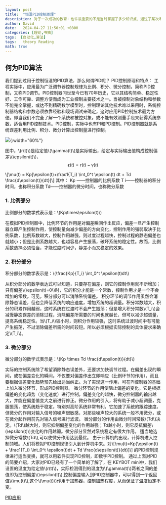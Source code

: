 ```yaml
---
layout: post
title:  "恒温PID控制原理"
description: 对于一次成功的教育：也许最重要的不是当时掌握了多少知识点、通过了某次考试、获得了怎样的社会财富与地位；当一个人多年后重回起点时依然能够想起老师当初的某句名言金句，并让他依然对世界保持向往与探索的热情才是难能可贵的！！
author: David
date:   2024-04-27 11:50:01 +0800
categories: [理论,书摘]
tags:  [自动化,算法]
tags:	theory Reading
math: true
---
```


## 何为PID算法
我们提到过用于控制恒温的PID算法，那么何谓PID呢？
PID控制原理和特点：
工程实际中，应用最为广泛调节器控制规律为比例、积分、微分控制，简称PID控制，又称PID调节。PID控制器问世至今已有70年历史，它以其结构简单、稳定性好、工作可靠、调整方便而成为工业控制主要技术之一。当被控制对象结构和参数不能完全掌握，或达不到精确数学模型时，控制理论其他技术难以采用时，系统控制器结构和参数必须依靠经验和现场调试来确定，这时应用PID控制技术最为方便。即当我们不完全了解一个系统和被控对象，或不能有效测量手段来获得系统参数，适合用PID控制技术。PID控制，实际中也有PI和PD控制。PID控制器就是系统误差利用比例、积分、微分计算出控制量进行控制。

![](https://images-1303887003.cos.ap-beijing.myqcloud.com/pid%E5%8E%9F%E7%90%86.png){:width="60%"}

图中，\\(r(t)\\)是给定值\\(\gamma(t)\\)是实际输出，给定与实际输出值构成控制偏差\\(\epsilon(t)\\)，$$\epsilon(t)=r(t)-\gamma(t)$$

\\[\mu(t) = Kp[\epsilon(t)+\frac1{T_i} \int_0^t \epsilon(t) dt + Td \frac{d\epsilon(t)}{dt}]\\]
其中：
Kp ——控制器的比例系数
T i——控制器的积分时间，也称积分系数
Td——控制器的微分时间，也称微分系数

### 1. 比例部分
比例部分的数学式表示是：\\(Kp\times\epsilon(t)\\)

在模拟PID控制器中，比例环节的作用是对偏差瞬间作出反应，偏差一旦产生控制器立即产生控制作用，使控制量向减少偏差的方向变化，控制作用的强弱取决于比例系数，比例系数越大，控制作用越强，则过度过程越快，控制过程的静态偏差也就越小；但是比例系数越大，也越容易产生振荡，破坏系统的稳定性。故而，比例系数选择必须恰当，才能过度时间少，静差小而又稳定的效果。

### 2. 积分部分
积分部分的数学表示是：\\(\frac{Kp}{T_i} \int_0^t \epsilon(t)dt\\)

从积分部分的数学表达式可以知道，只要存在偏差，则它的控制作用就不断增加；只有偏差\\(\epsilon(t)=0\\)时，它的积分才能是一个常数，控制作用才是一个不会增加的常数。可见，积分部分可以消除系统偏差。
积分环节的调节作用虽然会消除静态误差，但也会降低系统的响应速度，增加系统的超调量。积分常数越大，积分的积累作用越弱，这时系统在过渡时不会产生振荡；但是增大积分常数\\(T_i\\)会减慢静态误差的消除过程，消除偏差所需要的时间也就越长，但可以减少超调量，提高系统稳定性。当\\(T_i\\)较小时，则积分作用较强，这时系统过渡时间中有可能产生振荡，不过消除偏差所需的时间较短。所以必须根据实际控制的具体要求来确定\\(T_i\\)。

### 3. 微分部分
微分部分的数学式表示是：\\(Kp \times Td \frac{d\epsilon(t)}{dt}\\)

实际的控制系统除了希望消除静态误差外，还要求加快调节过程。在偏差出现的瞬间，或在偏差变化的瞬间，不仅要对偏差作出立即响应（比例环节的作用），而且要根据偏差变化趋势预先给出适当纠正。为了实现这一作用，可在PI控制器的基础上加入微分环节，形成PID控制器。
微分环节的作用使阻止偏差的变化。它是根据偏差的变化趋势（变化速度）进行控制。偏差变化的越快，微分控制器的输出越大，并能在偏差值变大之前进行修正。微分作用的引入，将有助于减小超调量，克服振荡，使系统趋于稳定，特别对高阶系统非常有利，它加速了系统的跟踪速度。但微分的作用对输入信号的噪声很敏感，对那些噪声较大的系统一般不用微分，或在微分起作用前先对输入信号进行滤波。
微分部分的作用由微分时间常数\\(Td\\)决定。\\(Td\\)越大时，则它抑制偏差变化的作用越强；$Td$越小时，则它反抗偏差\\(\epsilon(t)\\)变化的作用越弱。微分部分显然对系统稳定有很大作用。
适当地选择微分常数\\(Td\\),可以使微分作用达到最优。
由于计算机的出现，计算机进入控制领域。人们将模拟PID控制规律引入到计算机中来。对\\[\mu(t)=Kp[\epsilon(t) + \frac1{T_i} \int_0^t \epsilon(t)dt + Td \frac{d\epsilon(t)}{dt}]\\]
的PID控制规律进行适当变换，就可以用软件实现PID控制，即数字PID控制。
通过上面对PID的简要介绍，大家对PID已经有了一个简单的了解了，在 KEYBOT mini中，我们设置的温度为给定值\\(r(t)\\)，实际检测得到的温度为\\(\gamma(t)\\)两者之间的差值即为控制偏差\\(\epsilon(t)\\),控制偏差输入到PID控制器中，可以得到一个返回值\\(\mu(t)\\),这个\\(\mu(t)\\)作用于加热器，控制加热程度，从而保证了温度恒定不变。

[PID应用]({{site.url}}/posts/AI-car-PID/)
